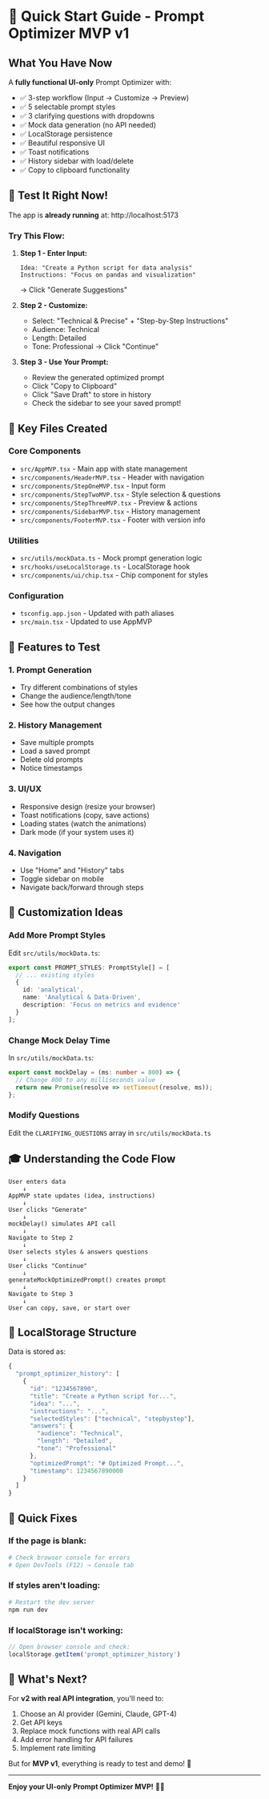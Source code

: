 # 🚀 Quick Start Guide - Prompt Optimizer MVP v1

## What You Have Now

A **fully functional UI-only** Prompt Optimizer with:
- ✅ 3-step workflow (Input → Customize → Preview)
- ✅ 5 selectable prompt styles
- ✅ 3 clarifying questions with dropdowns
- ✅ Mock data generation (no API needed)
- ✅ LocalStorage persistence
- ✅ Beautiful responsive UI
- ✅ Toast notifications
- ✅ History sidebar with load/delete
- ✅ Copy to clipboard functionality

## 🎯 Test It Right Now!

The app is **already running** at: http://localhost:5173

### Try This Flow:

1. **Step 1 - Enter Input:**
   ```
   Idea: "Create a Python script for data analysis"
   Instructions: "Focus on pandas and visualization"
   ```
   → Click "Generate Suggestions"

2. **Step 2 - Customize:**
   - Select: "Technical & Precise" + "Step-by-Step Instructions"
   - Audience: Technical
   - Length: Detailed
   - Tone: Professional
   → Click "Continue"

3. **Step 3 - Use Your Prompt:**
   - Review the generated optimized prompt
   - Click "Copy to Clipboard"
   - Click "Save Draft" to store in history
   - Check the sidebar to see your saved prompt!

## 📂 Key Files Created

### Core Components
- `src/AppMVP.tsx` - Main app with state management
- `src/components/HeaderMVP.tsx` - Header with navigation
- `src/components/StepOneMVP.tsx` - Input form
- `src/components/StepTwoMVP.tsx` - Style selection & questions
- `src/components/StepThreeMVP.tsx` - Preview & actions
- `src/components/SidebarMVP.tsx` - History management
- `src/components/FooterMVP.tsx` - Footer with version info

### Utilities
- `src/utils/mockData.ts` - Mock prompt generation logic
- `src/hooks/useLocalStorage.ts` - LocalStorage hook
- `src/components/ui/chip.tsx` - Chip component for styles

### Configuration
- `tsconfig.app.json` - Updated with path aliases
- `src/main.tsx` - Updated to use AppMVP

## 🎨 Features to Test

### 1. Prompt Generation
- Try different combinations of styles
- Change the audience/length/tone
- See how the output changes

### 2. History Management
- Save multiple prompts
- Load a saved prompt
- Delete old prompts
- Notice timestamps

### 3. UI/UX
- Responsive design (resize your browser)
- Toast notifications (copy, save actions)
- Loading states (watch the animations)
- Dark mode (if your system uses it)

### 4. Navigation
- Use "Home" and "History" tabs
- Toggle sidebar on mobile
- Navigate back/forward through steps

## 🔧 Customization Ideas

### Add More Prompt Styles
Edit `src/utils/mockData.ts`:
```typescript
export const PROMPT_STYLES: PromptStyle[] = [
  // ... existing styles
  {
    id: 'analytical',
    name: 'Analytical & Data-Driven',
    description: 'Focus on metrics and evidence'
  }
];
```

### Change Mock Delay Time
In `src/utils/mockData.ts`:
```typescript
export const mockDelay = (ms: number = 800) => {
  // Change 800 to any milliseconds value
  return new Promise(resolve => setTimeout(resolve, ms));
};
```

### Modify Questions
Edit the `CLARIFYING_QUESTIONS` array in `src/utils/mockData.ts`

## 🎓 Understanding the Code Flow

```
User enters data
    ↓
AppMVP state updates (idea, instructions)
    ↓
User clicks "Generate"
    ↓
mockDelay() simulates API call
    ↓
Navigate to Step 2
    ↓
User selects styles & answers questions
    ↓
User clicks "Continue"
    ↓
generateMockOptimizedPrompt() creates prompt
    ↓
Navigate to Step 3
    ↓
User can copy, save, or start over
```

## 💾 LocalStorage Structure

Data is stored as:
```javascript
{
  "prompt_optimizer_history": [
    {
      "id": "1234567890",
      "title": "Create a Python script for...",
      "idea": "...",
      "instructions": "...",
      "selectedStyles": ["technical", "stepbystep"],
      "answers": {
        "audience": "Technical",
        "length": "Detailed",
        "tone": "Professional"
      },
      "optimizedPrompt": "# Optimized Prompt...",
      "timestamp": 1234567890000
    }
  ]
}
```

## 🐛 Quick Fixes

### If the page is blank:
```bash
# Check browser console for errors
# Open DevTools (F12) → Console tab
```

### If styles aren't loading:
```bash
# Restart the dev server
npm run dev
```

### If localStorage isn't working:
```javascript
// Open browser console and check:
localStorage.getItem('prompt_optimizer_history')
```

## 🎉 What's Next?

For **v2 with real API integration**, you'll need to:
1. Choose an AI provider (Gemini, Claude, GPT-4)
2. Get API keys
3. Replace mock functions with real API calls
4. Add error handling for API failures
5. Implement rate limiting

But for **MVP v1**, everything is ready to test and demo! 🚀

---

**Enjoy your UI-only Prompt Optimizer MVP!** 🎨✨
